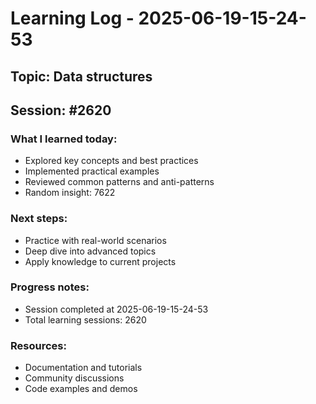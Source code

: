 # Learning Log - 2025-06-19-15-24-53

## Topic: Data structures
## Session: #2620

### What I learned today:
- Explored key concepts and best practices
- Implemented practical examples  
- Reviewed common patterns and anti-patterns
- Random insight: 7622

### Next steps:
- Practice with real-world scenarios
- Deep dive into advanced topics
- Apply knowledge to current projects

### Progress notes:
- Session completed at 2025-06-19-15-24-53
- Total learning sessions: 2620

### Resources:
- Documentation and tutorials
- Community discussions
- Code examples and demos
